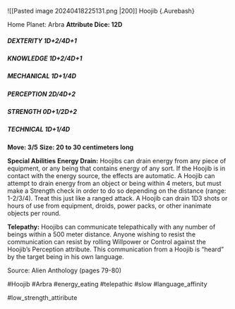 ![[Pasted image 20240418225131.png |200]]
Hoojib {.Aurebash}

Home Planet: Arbra
**Attribute Dice: 12D**
##### DEXTERITY 1D+2/4D+1
##### KNOWLEDGE 1D+2/4D+1
##### MECHANICAL 1D+1/4D
##### PERCEPTION 2D/4D+2
##### STRENGTH 0D+1/2D+2
##### TECHNICAL 1D+1/4D
**Move: 3/5**
**Size: 20 to 30 centimeters long**

**Special Abilities**
**Energy Drain:** Hoojibs can drain energy from any piece of equipment, or any being that contains energy of any sort. If the Hoojib is in contact with the energy source, the effects are automatic. A Hoojib can attempt to drain energy from an object or being within 4 meters, but must make a Strength check in order to do so depending on the distance (range: 1-2/3/4). Treat this just like a ranged attack. A Hoojib can drain 1D3 shots or hours of use from equipment, droids, power packs, or other inanimate objects per round.

**Telepathy:** Hoojibs can communicate telepathically with any number of beings within a 500 meter distance. Anyone wishing to resist the communication can resist by rolling Willpower or Control against the Hoojib’s Perception attribute. This communication from a Hoojib is “heard” by the target being in his own language.

Source: Alien Anthology (pages 79-80)

#Hoojib #Arbra #energy_eating #telepathic #slow #language_affinity 

#low_strength_attiribute 